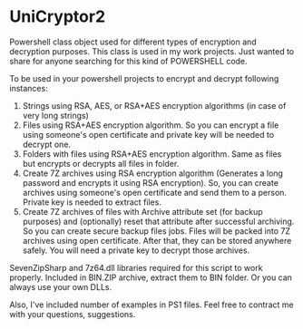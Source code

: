 # UniCryptor2
Powershell class object used for different types of encryption and decryption purposes.
This class is used in my work projects. Just wanted to share for anyone searching for this kind of POWERSHELL code.

To be used in your powershell projects to encrypt and decrypt following instances:
  1) Strings using RSA, AES, or RSA+AES encryption algorithms (in case of very long strings)
  2) Files using RSA+AES encryption algorithm. So you can encrypt a file using someone's open certificate and private key will be needed to decrypt one.
  3) Folders with files using RSA+AES encryption algorithm. Same as files but encrypts or decrypts all files in folder.
  4) Create 7Z archives using RSA encryption algorithm (Generates a long password and encrypts it using RSA encryption). So, you can create archives using someone's open certificate and send them to a person. Private key is needed to extract files.
  5) Create 7Z archives of files with Archive attribute set (for backup purposes) and (optionally) reset that attribute after successful archiving. So you can create secure backup files jobs. Files will be packed into 7Z archives using open certificate. After that, they can be stored anywhere safely. You will need a private key to decrypt those archives.
  
   SevenZipSharp and 7z64.dll libraries required for this script to work properly. Included in BIN.ZIP archive, extract them to BIN folder. Or you can always use your own DLLs.
   
   Also, I've included number of examples in PS1 files. Feel free to contract me with your questions, suggestions.
